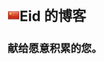 ![cn](https://raw.githubusercontent.com/gosquared/flags/master/flags/flags/shiny/24/China.png)Eid 的博客
===========

## 献给愿意积累的您。